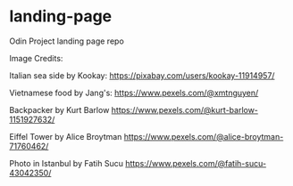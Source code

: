 # landing-page
Odin Project landing page repo

Image Credits:

Italian sea side by Kookay:  https://pixabay.com/users/kookay-11914957/

Vietnamese food by Jang's:
https://www.pexels.com/@xmtnguyen/

Backpacker by Kurt Barlow
https://www.pexels.com/@kurt-barlow-1151927632/

Eiffel Tower by Alice Broytman
https://www.pexels.com/@alice-broytman-71760462/

Photo in Istanbul by Fatih Sucu
https://www.pexels.com/@fatih-sucu-43042350/
